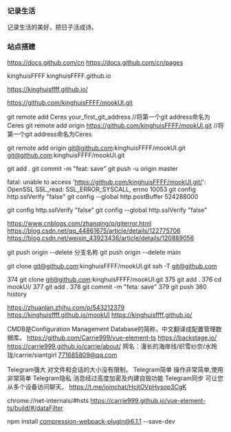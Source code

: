 ### 记录生活

记录生活的美好，把日子活成诗。


### 站点搭建

https://docs.github.com/cn
https://docs.github.com/cn/pages





kinghuisFFFF
kinghuisFFFF.github.io

https://kinghuisffff.github.io/


https://github.com/kinghuisFFFF/mookUI.git



git remote add Ceres your_first_git_address //将第一个git address命名为Ceres
git remote add origin https://github.com/kinghuisFFFF/mookUI.git //将第一个git address命名为Ceres

git remote add origin git@github.com:kinghuisFFFF/mookUI.git
git@github.com:kinghuisFFFF/mookUI.git

git add .
git commit -m "feat: save"
git  push -u origin master


fatal: unable to access 'https://github.com/kinghuisFFFF/mookUI.git/': OpenSSL SSL_read: SSL_ERROR_SYSCALL, errno 10053
git config http.sslVerify "false"
git config --global http.postBuffer 524288000

git config http.sslVerify "false"
git config --global http.sslVerify "false"

https://www.cnblogs.com/zhanqing/p/giterror.html
https://blog.csdn.net/qq_44861675/article/details/122775706
https://blog.csdn.net/weixin_43923436/article/details/120889056


git push origin --delete 分支名称
git push origin --delete main

git clone git@github.com:kinghuisFFFF/mookUI.git
ssh -T git@github.com

  374  git clone git@github.com:kinghuisFFFF/mookUI.git
  375  git add .
  376  cd mookUI/
  377  git add .
  378  git commit -m "feta: save"
  379  git push
  380  history


https://zhuanlan.zhihu.com/p/543212379
https://kinghuisffff.github.io/mookUI
https://kinghuisffff.github.io/


CMDB是Configuration Management Database的简称，中文翻译成配置管理数据库。
https://github.com/Carrie999/vue-element-ts
https://backstage.io/
https://carrie999.github.io/carrie/about/
网名：漫长的海岸线/织雪纱奈/水玲珑/carrie/siantgirl
771685809@qq.com

Telegram强大 对文件和会话的大小没有限制。 Telegram简单 操作非常简单,使用非常简单 Telegram隐私 消息经过高度加密及内建自毁功能 Telegram同步 可让您从多个设备访问聊天。
https://t.me/joinchat/HcjtOVpHysop3CgK

chrome://net-internals/#hsts
https://carrie999.github.io/vue-element-ts/build/#/dataFilter




npm install compression-webpack-plugin@6.1.1 --save-dev

